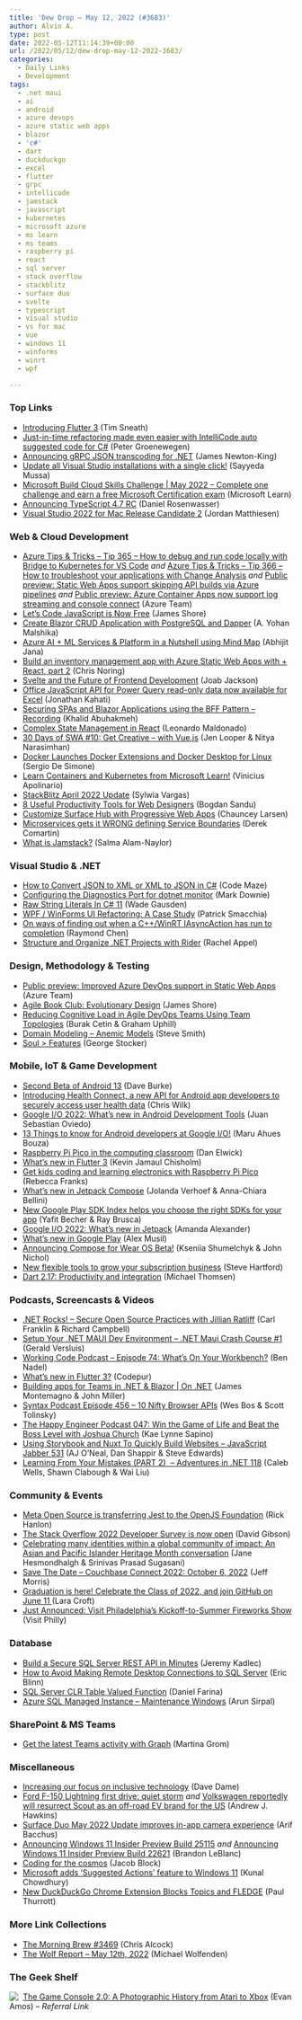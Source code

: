 ```yaml
---
title: 'Dew Drop – May 12, 2022 (#3683)'
author: Alvin A.
type: post
date: 2022-05-12T11:14:39+00:00
url: /2022/05/12/dew-drop-may-12-2022-3683/
categories:
  - Daily Links
  - Development
tags:
  - .net maui
  - ai
  - android
  - azure devops
  - azure static web apps
  - blazor
  - 'c#'
  - dart
  - duckduckgo
  - excel
  - flutter
  - grpc
  - intellicode
  - jamstack
  - javascript
  - kubernetes
  - microsoft azure
  - ms learn
  - ms teams
  - raspberry pi
  - react
  - sql server
  - stack overflow
  - stackblitz
  - surface duo
  - svelte
  - typescript
  - visual studio
  - vs for mac
  - vue
  - windows 11
  - winforms
  - winrt
  - wpf

---
```

### <a name="top"></a>Top Links

  * <a href="https://medium.com/flutter/introducing-flutter-3-5eb69151622f?source=rss-59a5b43ec048------2" target="_blank" rel="noopener">Introducing Flutter 3</a> (Tim Sneath)
  * <a href="https://devblogs.microsoft.com/visualstudio/just-in-time-refactoring-intellicode-suggestions/?WT.mc_id=DOP-MVP-4025064" target="_blank" rel="noopener">Just-in-time refactoring made even easier with IntelliCode auto suggested code for C#</a> (Peter Groenewegen)
  * <a href="https://devblogs.microsoft.com/dotnet/announcing-grpc-json-transcoding-for-dotnet/?WT.mc_id=DOP-MVP-4025064" target="_blank" rel="noopener">Announcing gRPC JSON transcoding for .NET</a> (James Newton-King)
  * <a href="https://devblogs.microsoft.com/visualstudio/update-all-visual-studio-installations-with-a-single-click/" target="_blank" rel="noopener">Update all Visual Studio installations with a single click!</a> (Sayyeda Mussa)
  * <a href="https://www.microsoft.com/en-us/cloudskillschallenge/build/registration/2022" target="_blank" rel="noopener">Microsoft Build Cloud Skills Challenge | May 2022 &#8211; Complete one challenge and earn a free Microsoft Certification exam</a> (Microsoft Learn)
  * <a href="https://devblogs.microsoft.com/typescript/announcing-typescript-4-7-rc/?WT.mc_id=DOP-MVP-4025064" target="_blank" rel="noopener">Announcing TypeScript 4.7 RC</a> (Daniel Rosenwasser)
  * <a href="https://devblogs.microsoft.com/visualstudio/visual-studio-2022-for-mac-release-candidate-2/?WT.mc_id=DOP-MVP-4025064" target="_blank" rel="noopener">Visual Studio 2022 for Mac Release Candidate 2</a> (Jordan Matthiesen)



### <a name="web"></a>Web & Cloud Development

  * <a href="https://microsoft.github.io/AzureTipsAndTricks/blog/tip365.html" target="_blank" rel="noopener">Azure Tips & Tricks &#8211; Tip 365 &#8211; How to debug and run code locally with Bridge to Kubernetes for VS Code</a>&nbsp;_and_ <a href="https://microsoft.github.io/AzureTipsAndTricks/blog/tip366.html" target="_blank" rel="noopener">Azure Tips & Tricks &#8211; Tip 366 &#8211; How to troubleshoot your applications with Change Analysis</a>&nbsp;_and_ <a href="https://azure.microsoft.com/en-us/updates/public-preview-static-web-apps-support-skipping-api-builds-via-azure-pipelines/?WT.mc_id=DOP-MVP-4025064" target="_blank" rel="noopener">Public preview: Static Web Apps support skipping API builds via Azure pipelines</a> _and_ <a href="https://azure.microsoft.com/en-us/updates/public-preview-azure-container-apps-now-support-log-streaming-and-console-connect/?WT.mc_id=DOP-MVP-4025064" target="_blank" rel="noopener">Public preview: Azure Container Apps now support log streaming and console connect</a> (Azure Team)
  * <a href="https://www.jamesshore.com/v2/blog/2022/lets-code-javascript-is-now-free" target="_blank" rel="noopener">Let’s Code JavaScript is Now Free</a> (James Shore)
  * <a href="https://www.syncfusion.com/blogs/post/create-blazor-crud-application-with-postgresql-and-dapper.aspx" target="_blank" rel="noopener">Create Blazor CRUD Application with PostgreSQL and Dapper</a> (A. Yohan Malshika)
  * <a href="https://abhijitjana.net/2022/05/11/azure-ai-ml-services-platform-in-a-nutshell-using-mind-map/" target="_blank" rel="noopener">Azure AI + ML Services & Platform in a Nutshell using Mind Map</a> (Abhijit Jana)
  * <a href="https://dev.to/azure/build-an-inventory-management-app-with-azure-static-web-apps-with-react-part-2-26jg" target="_blank" rel="noopener">Build an inventory management app with Azure Static Web Apps with + React, part 2</a> (Chris Noring)
  * <a href="https://thenewstack.io/svelte-and-the-future-of-front-end-development/" target="_blank" rel="noopener">Svelte and the Future of Frontend Development</a> (Joab Jackson)
  * <a href="https://devblogs.microsoft.com/microsoft365dev/office-javascript-api-for-power-query-read-only-data-now-available-for-excel/?WT.mc_id=DOP-MVP-4025064" target="_blank" rel="noopener">Office JavaScript API for Power Query read-only data now available for Excel</a> (Jonathan Kahati)
  * <a href="https://blog.jetbrains.com/dotnet/2022/05/12/securing-spas-and-blazor-applications-using-the-bff-pattern-recording/" target="_blank" rel="noopener">Securing SPAs and Blazor Applications using the BFF Pattern – Recording</a> (Khalid Abuhakmeh)
  * <a href="https://www.telerik.com/blogs/complex-state-management-react" target="_blank" rel="noopener">Complex State Management in React</a> (Leonardo Maldonado)
  * <a href="https://dev.to/azure/10-get-creative-with-vuejs-33k1" target="_blank" rel="noopener">30 Days of SWA #10: Get Creative &#8211; with Vue.js</a> (Jen Looper & Nitya Narasimhan)
  * <a href="https://www.infoq.com/news/2022/05/docker-desktop-extensions-linux/?utm_campaign=infoq_content&utm_source=infoq&utm_medium=feed&utm_term=global" target="_blank" rel="noopener">Docker Launches Docker Extensions and Docker Desktop for Linux</a> (Sergio De Simone)
  * <a href="https://techcommunity.microsoft.com/t5/itops-talk-blog/learn-containers-and-kubernetes-from-microsoft-learn/ba-p/3361181?WT.mc_id=DOP-MVP-4025064" target="_blank" rel="noopener">Learn Containers and Kubernetes from Microsoft Learn!</a> (Vinicius Apolinario)
  * <a href="https://blog.stackblitz.com/posts/update-2022-04/" target="_blank" rel="noopener">StackBlitz April 2022 Update</a> (Sylwia Vargas)
  * <a href="https://www.designyourway.net/blog/misc/8-useful-productivity-tools-for-web-designers/" target="_blank" rel="noopener">8 Useful Productivity Tools for Web Designers</a> (Bogdan Sandu)
  * <a href="https://techcommunity.microsoft.com/t5/surface-it-pro-blog/customize-surface-hub-with-progressive-web-apps/ba-p/3353099?WT.mc_id=DOP-MVP-4025064" target="_blank" rel="noopener">Customize Surface Hub with Progressive Web Apps</a> (Chauncey Larsen)
  * <a href="https://codeopinion.com/microservices-gets-it-wrong-defining-service-boundaries/" target="_blank" rel="noopener">Microservices gets it WRONG defining Service Boundaries</a> (Derek Comartin)
  * <a href="https://whitep4nth3r.com/blog/what-is-jamstack/" target="_blank" rel="noopener">What is Jamstack?</a> (Salma Alam-Naylor)



### <a name="dotnet"></a>Visual Studio & .NET

  * <a href="https://code-maze.com/csharp-convert-json-to-xml-or-xml-to-json/" target="_blank" rel="noopener">How to Convert JSON to XML or XML to JSON in C#</a> (Code Maze)
  * <a href="https://www.poppastring.com/blog/configuring-the-diagnostics-port-for-dotnet-monitor" target="_blank" rel="noopener">Configuring the Diagnostics Port for dotnet monitor</a> (Mark Downie)
  * <a href="https://dotnetcoretutorials.com/2022/05/12/raw-string-literals-in-c-11/" target="_blank" rel="noopener">Raw String Literals In C# 11</a> (Wade Gausden)
  * <a href="https://blog.ndepend.com/wpf-winforms-ui-refactoring-a-case-study/" target="_blank" rel="noopener">WPF / WinForms UI Refactoring: A Case Study</a> (Patrick Smacchia)
  * <a href="https://devblogs.microsoft.com/oldnewthing/20220511-00/?p=106645" target="_blank" rel="noopener">On ways of finding out when a C++/WinRT IAsyncAction has run to completion</a> (Raymond Chen)
  * <a href="https://blog.jetbrains.com/dotnet/2022/05/11/structure-and-organize-net-projects-with-rider/" target="_blank" rel="noopener">Structure and Organize .NET Projects with Rider</a> (Rachel Appel)



### <a name="design"></a>Design, Methodology & Testing

  * <a href="https://azure.microsoft.com/en-us/updates/public-preview-improved-azure-devops-support-in-static-web-apps-2/?WT.mc_id=DOP-MVP-4025064" target="_blank" rel="noopener">Public preview: Improved Azure DevOps support in Static Web Apps</a> (Azure Team)
  * <a href="https://www.jamesshore.com/v2/books/aoad2/book_club/evolutionary_design" target="_blank" rel="noopener">Agile Book Club: Evolutionary Design</a> (James Shore)
  * <a href="https://www.infoq.com/articles/reduce-cognitive-load-devops-teams/?utm_campaign=infoq_content&utm_source=infoq&utm_medium=feed&utm_term=global" target="_blank" rel="noopener">Reducing Cognitive Load in Agile DevOps Teams Using Team Topologies</a> (Burak Cetin & Graham Uphill)
  * <a href="https://ardalis.com/domain-modeling-anemic-models/" target="_blank" rel="noopener">Domain Modeling &#8211; Anemic Models</a> (Steve Smith)
  * <a href="https://georgestocker.com/2022/05/11/soul-features/" target="_blank" rel="noopener">Soul > Features</a> (George Stocker)



### <a name="mobile"></a>Mobile, IoT & Game Development

  * <a href="http://android-developers.googleblog.com/2022/05/second-beta-of-android-13.html" target="_blank" rel="noopener">Second Beta of Android 13</a> (Dave Burke)
  * <a href="http://android-developers.googleblog.com/2022/05/introducing-health-connect.html" target="_blank" rel="noopener">Introducing Health Connect, a new API for Android app developers to securely access user health data</a> (Chris Wilk)
  * <a href="http://android-developers.googleblog.com/2022/05/whats-new-in-android-studio.html" target="_blank" rel="noopener">Google I/O 2022: What’s new in Android Development Tools</a> (Juan Sebastian Oviedo)
  * <a href="http://android-developers.googleblog.com/2022/05/13-things-to-know-for-android-developers-at-google-io.html" target="_blank" rel="noopener">13 Things to know for Android developers at Google I/O!</a> (Maru Ahues Bouza)
  * <a href="https://www.raspberrypi.org/blog/raspberry-pi-pico-classroom-physical-computing/" target="_blank" rel="noopener">Raspberry Pi Pico in the computing classroom</a> (Dan Elwick)
  * <a href="https://medium.com/flutter/whats-new-in-flutter-3-8c74a5bc32d0?source=rss----4da7dfd21a33---4" target="_blank" rel="noopener">What’s new in Flutter 3</a> (Kevin Jamaul Chisholm)
  * <a href="https://www.raspberrypi.org/blog/kids-coding-electronics-raspberry-pi-pico-free-learning-resource/" target="_blank" rel="noopener">Get kids coding and learning electronics with Raspberry Pi Pico</a> (Rebecca Franks)
  * <a href="http://android-developers.googleblog.com/2022/05/whats-new-in-jetpack-compose.html" target="_blank" rel="noopener">What&#8217;s new in Jetpack Compose</a> (Jolanda Verhoef & Anna-Chiara Bellini)
  * <a href="http://android-developers.googleblog.com/2022/05/new-google-play-sdk-index.html" target="_blank" rel="noopener">New Google Play SDK Index helps you choose the right SDKs for your app</a> (Yafit Becher & Ray Brusca)
  * <a href="http://android-developers.googleblog.com/2022/05/whats-new-in-jetpack.html" target="_blank" rel="noopener">Google I/O 2022: What’s new in Jetpack</a> (Amanda Alexander)
  * <a href="http://android-developers.googleblog.com/2022/05/whats-new-in-google-play.html" target="_blank" rel="noopener">What&#8217;s new in Google Play</a> (Alex Musil)
  * <a href="http://android-developers.googleblog.com/2022/05/announcing-compose-for-wear-os-beta.html" target="_blank" rel="noopener">Announcing Compose for Wear OS Beta!</a> (Kseniia Shumelchyk & John Nichol)
  * <a href="http://android-developers.googleblog.com/2022/05/new-ways-to-sell-subscriptions-on-google-play.html.html" target="_blank" rel="noopener">New flexible tools to grow your subscription business</a> (Steve Hartford)
  * <a href="https://medium.com/dartlang/dart-2-17-b216bfc80c5d?source=rss----23738d481ce8---4" target="_blank" rel="noopener">Dart 2.17: Productivity and integration</a> (Michael Thomsen)



### <a name="podcasts"></a>Podcasts, Screencasts & Videos

  * <a href="http://www.dotnetrocks.com/default.aspx?ShowNum=1793" target="_blank" rel="noopener">.NET Rocks! &#8211; Secure Open Source Practices with Jillian Ratliff</a> (Carl Franklin & Richard Campbell)
  * <a href="http://www.youtube.com/watch?v=nxdApcTMjz8" target="_blank" rel="noopener">Setup Your .NET MAUI Dev Environment &#8211; .NET Maui Crash Course #1</a> (Gerald Versluis)
  * <a href="https://www.bennadel.com/blog/4264-working-code-podcast-episode-74-whats-on-your-workbench.htm" target="_blank" rel="noopener">Working Code Podcast &#8211; Episode 74: What&#8217;s On Your Workbench?</a> (Ben Nadel)
  * <a href="http://www.youtube.com/watch?v=X-ApbL6pic8" target="_blank" rel="noopener">What&#8217;s new in Flutter 3?</a> (Codepur)
  * <a href="http://www.youtube.com/watch?v=3fLoxkuzzqo" target="_blank" rel="noopener">Building apps for Teams in .NET & Blazor | On .NET</a> (James Montemagno & John Miller)
  * <a href="https://syntax.fm/show/456/10-nifty-browser-apis" target="_blank" rel="noopener">Syntax Podcast Episode 456 &#8211; 10 Nifty Browser APIs</a> (Wes Bos & Scott Tolinsky)
  * <a href="https://oasisofcourage.com/047-win-the-game-of-life-and-beat-the-boss-level-with-joshua-church/" target="_blank" rel="noopener">The Happy Engineer Podcast 047: Win the Game of Life and Beat the Boss Level with Joshua Church</a> (Kae Lynne Sapino)
  * <a href="https://javascriptjabber.com/using-storybook-and-nuxt-to-quickly-build-websites-jsj-531" target="_blank" rel="noopener">Using Storybook and Nuxt To Quickly Build Websites &#8211; JavaScript Jabber 531</a> (AJ O&#8217;Neal, Dan Shappir & Steve Edwards)
  * <a href="https://adventuresindotnet.com/learning-from-your-mistakes-part-2-net-118" target="_blank" rel="noopener">Learning From Your Mistakes (PART 2)&nbsp; &#8211; Adventures in .NET 118</a> (Caleb Wells, Shawn Clabough & Wai Liu)



### <a name="events"></a>Community & Events

  * <a href="https://engineering.fb.com/2022/05/11/open-source/jest-openjs-foundation/" target="_blank" rel="noopener">Meta Open Source is transferring Jest to the OpenJS Foundation</a> (Rick Hanlon)
  * <a href="https://stackoverflow.blog/2022/05/11/stack-overflow-2022-developer-survey-is-open/" target="_blank" rel="noopener">The Stack Overflow 2022 Developer Survey is now open</a> (David Gibson)
  * <a href="https://blogs.microsoft.com/blog/2022/05/11/celebrating-many-identities-within-a-global-community-of-impact-an-asian-and-pacific-islander-heritage-month-conversation/" target="_blank" rel="noopener">Celebrating many identities within a global community of impact: An Asian and Pacific Islander Heritage Month conversation</a> (Jane Hesmondhalgh & Srinivas Prasad Sugasani)
  * <a href="https://blog.couchbase.com/save/" target="_blank" rel="noopener">Save The Date – Couchbase Connect 2022: October 6, 2022</a> (Jeff Morris)
  * <a href="https://github.blog/2022-05-11-graduation-is-here-celebrate-the-class-of-2022-and-join-github-on-june-11/" target="_blank" rel="noopener">Graduation is here! Celebrate the Class of 2022, and join GitHub on June 11 </a> (Lara Croft)
  * <a href="https://www.visitphilly.com/things-to-do/events/visit-philadelphias-kickoff-to-summer-fireworks-show/" target="_blank" rel="noopener">Just Announced: Visit Philadelphia&#8217;s Kickoff-to-Summer Fireworks Show</a> (Visit Philly)



### <a name="sql"></a>Database

  * <a href="https://www.mssqltips.com/sqlservertip/6803/build-secure-sql-server-rest-api-minutes/" target="_blank" rel="noopener">Build a Secure SQL Server REST API in Minutes</a> (Jeremy Kadlec)
  * <a href="https://www.mssqltips.com/sqlservertip/7254/do-not-access-sql-server-remotely/" target="_blank" rel="noopener">How to Avoid Making Remote Desktop Connections to SQL Server</a> (Eric Blinn)
  * <a href="https://www.mssqltips.com/sqlservertip/7251/table-valued-function-in-sql-server-examples/" target="_blank" rel="noopener">SQL Server CLR Table Valued Function</a> (Daniel Farina)
  * <a href="https://blobeater.blog/2022/05/12/azure-sql-managed-instance-maintenance-windows/" target="_blank" rel="noopener">Azure SQL Managed Instance – Maintenance Windows</a> (Arun Sirpal)



### <a name="sp"></a>SharePoint & MS Teams

  * <a href="https://blog.atwork.at/post/Get-the-latest-Teams-activity-with-Graph" target="_blank" rel="noopener">Get the latest Teams activity with Graph</a> (Martina Grom)



### <a name="misc"></a>Miscellaneous

  * <a href="https://blogs.microsoft.com/accessibility/increasing-our-focus-on-inclusive-technology/#new_tab" target="_blank" rel="noopener">Increasing our focus on inclusive technology</a> (Dave Dame)
  * <a href="https://www.theverge.com/23065908/ford-f150-lightning-electric-truck-first-drive-specs-road-bluecruise" target="_blank" rel="noopener">Ford F-150 Lightning first drive: quiet storm</a> _and_ <a href="https://www.theverge.com/2022/5/11/23066867/volkswagen-scout-resurrect-ev-off-road-brand" target="_blank" rel="noopener">Volkswagen reportedly will resurrect Scout as an off-road EV brand for the US</a> (Andrew J. Hawkins)
  * <a href="https://www.onmsft.com/news/surface-duo-may-2022-update" target="_blank" rel="noopener">Surface Duo May 2022 Update improves in-app camera experience</a> (Arif Bacchus)
  * <a href="https://blogs.windows.com/windows-insider/2022/05/11/announcing-windows-11-insider-preview-build-25115/?WT.mc_id=WD-MVP-4025064" target="_blank" rel="noopener">Announcing Windows 11 Insider Preview Build 25115</a> _and_ <a href="https://blogs.windows.com/windows-insider/2022/05/11/announcing-windows-11-insider-preview-build-22621/?WT.mc_id=WD-MVP-4025064" target="_blank" rel="noopener">Announcing Windows 11 Insider Preview Build 22621</a> (Brandon LeBlanc)
  * <a href="https://www.microsoft.com/en-us/garage/blog/2022/05/coding-for-the-cosmos/" target="_blank" rel="noopener">Coding for the cosmos</a> (Jacob Block)
  * <a href="https://www.kunal-chowdhury.com/2022/05/windows-11-build-25115-suggested-actions.html" target="_blank" rel="noopener">Microsoft adds &#8216;Suggested Actions&#8217; feature to Windows 11</a> (Kunal Chowdhury)
  * <a href="https://www.thurrott.com/cloud/web-browsers/266900/new-duckduckgo-chrome-extension-blocks-topics-and-fledge" target="_blank" rel="noopener">New DuckDuckGo Chrome Extension Blocks Topics and FLEDGE</a> (Paul Thurrott)



### <a name="links"></a>More Link Collections

  * <a href="https://blog.cwa.me.uk/2022/05/12/the-morning-brew-3469/" target="_blank" rel="noopener">The Morning Brew #3469</a> (Chris Alcock)
  * <a href="https://michael-wolfenden.github.io/2022/05/12/may-12th-2022/" target="_blank" rel="noopener">The Wolf Report &#8211; May 12th, 2022</a> (Michael Wolfenden)



### <a name="shelf"></a>The Geek Shelf

<a href="https://www.amazon.com/dp/1718500602/?tag=amavin-20" target="_blank" rel="noopener"><img decoding="async" align="left" style="margin: 0px 4px 0px 0px; border: 0px currentcolor; border-image: none; float: left; display: inline; background-image: none;" src="https://m.media-amazon.com/images/I/41VVkEV0vPL._SS135_.jpg" border="0" /></a>&nbsp;<a href="https://www.amazon.com/dp/1718500602/?tag=amavin-20" target="_blank" rel="noopener">The Game Console 2.0: A Photographic History from Atari to Xbox</a> (Evan Amos) _&#8211; Referral Link_